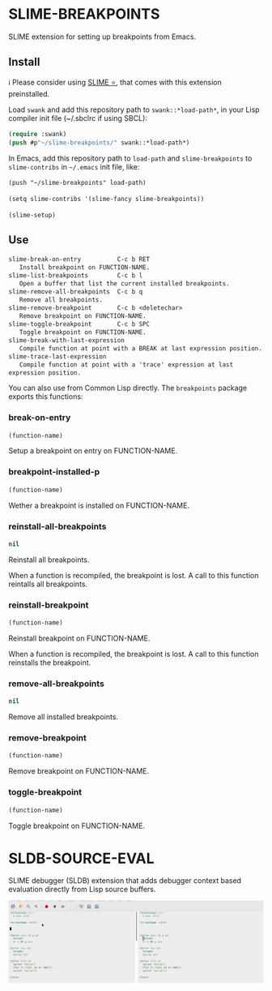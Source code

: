 # SLIME-BREAKPOINTS

SLIME extension for setting up breakpoints from Emacs.

## Install

ℹ️ Please consider using [SLIME :star:](https://github.com/mmontone/slime-star), that comes with this extension preinstalled.

Load `swank` and add this repository path to `swank::*load-path*`, in your Lisp compiler init file (~/.sbclrc if using SBCL):

```lisp
(require :swank)
(push #p"~/slime-breakpoints/" swank::*load-path*)
```

In Emacs, add this repository path to `load-path` and `slime-breakpoints` to `slime-contribs` in `~/.emacs` init file, like:

```
(push "~/slime-breakpoints" load-path)

(setq slime-contribs '(slime-fancy slime-breakpoints))

(slime-setup)
```

## Use

```
slime-break-on-entry	      C-c b RET
   Install breakpoint on FUNCTION-NAME.
slime-list-breakpoints	      C-c b l
   Open a buffer that list the current installed breakpoints.
slime-remove-all-breakpoints  C-c b q
   Remove all breakpoints.
slime-remove-breakpoint	      C-c b <deletechar>
   Remove breakpoint on FUNCTION-NAME.
slime-toggle-breakpoint	      C-c b SPC
   Toggle breakpoint on FUNCTION-NAME.
slime-break-with-last-expression
   Compile function at point with a BREAK at last expression position.
slime-trace-last-expression
   Compile function at point with a 'trace' expression at last expression position.
```

You can also use from Common Lisp directly. The `breakpoints` package exports this functions:

### break-on-entry

```lisp
(function-name)
```

Setup a breakpoint on entry on FUNCTION-NAME.

### breakpoint-installed-p

```lisp
(function-name)
```

Wether a breakpoint is installed on FUNCTION-NAME.

### reinstall-all-breakpoints

```lisp
nil
```

Reinstall all breakpoints.

When a function is recompiled, the breakpoint is lost. A call to this function reintalls all breakpoints.

### reinstall-breakpoint

```lisp
(function-name)
```

Reinstall breakpoint on FUNCTION-NAME.

When a function is recompiled, the breakpoint is lost. A call to this function reinstalls the breakpoint.

### remove-all-breakpoints

```lisp
nil
```

Remove all installed breakpoints.

### remove-breakpoint

```lisp
(function-name)
```

Remove breakpoint on FUNCTION-NAME.

### toggle-breakpoint

```lisp
(function-name)
```

Toggle breakpoint on FUNCTION-NAME.

# SLDB-SOURCE-EVAL

SLIME debugger (SLDB) extension that adds debugger context based evaluation directly from Lisp source buffers.

![sldb-source-eval](sldb-source-eval.gif)
